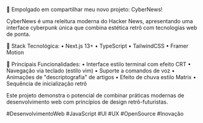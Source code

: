 🚀 Empolgado em compartilhar meu novo projeto: CyberNews!

CyberNews é uma releitura moderna do Hacker News, apresentando uma interface cyberpunk única que combina estética retrô com tecnologias web de ponta.

🔧 Stack Tecnológica:
• Next.js 13+
• TypeScript
• TailwindCSS
• Framer Motion

🎯 Principais Funcionalidades:
• Interface estilo terminal com efeito CRT
• Navegação via teclado (estilo vim)
• Suporte a comandos de voz
• Animações de "descriptografia" de artigos
• Efeito de chuva estilo Matrix
• Sequência de inicialização retrô

Este projeto demonstra o potencial de combinar práticas modernas de desenvolvimento web com princípios de design retrô-futuristas.

#DesenvolvimentoWeb #JavaScript #UI #UX #OpenSource #Inovação